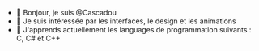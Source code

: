 - 👋 Bonjour, je suis @Cascadou
- 👀 Je suis intéressée par les interfaces, le design et les animations
- 🌱 J'apprends actuellement les languages de programmation suivants : C, C# et C++
